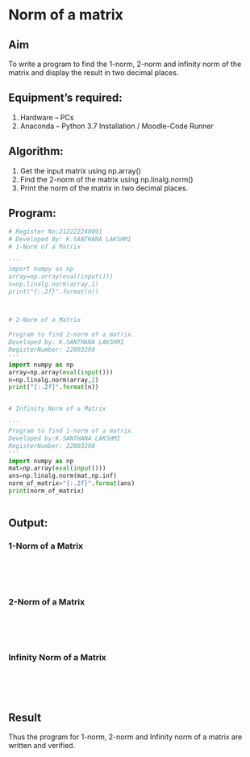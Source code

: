 # Norm of a matrix
## Aim
To write a program to find the 1-norm, 2-norm and infinity norm of the matrix and display the result in two decimal places.
## Equipment’s required:
1.	Hardware – PCs
2.	Anaconda – Python 3.7 Installation / Moodle-Code Runner
## Algorithm:
1. Get the input matrix using np.array()   
2. Find the 2-norm of the matrix using np.linalg.norm()
3. Print the norm of the matrix in two decimal places.
## Program:
```Python
# Register No:212222240091
# Developed By: K.SANTHANA LAKSHMI
# 1-Norm of a Matrix

'''
import numpy as np
array=np.array(eval(input()))
n=np.linalg.norm(array,1)
print("{:.2f}".format(n))



# 2-Norm of a Matrix

Program to find 2-norm of a matrix.
Developed by: K.SANTHANA LAKSHMI
RegisterNumber: 22003398
'''
import numpy as np
array=np.array(eval(input()))
n=np.linalg.norm(array,2)
print("{:.2f}".format(n))


# Infinity Norm of a Matrix

'''
Program to find 1-norm of a matrix.
Developed by:K.SANTHANA LAKSHMI
RegisterNumber: 22003398
'''
import numpy as np
mat=np.array(eval(input()))
ans=np.linalg.norm(mat,np.inf)
norm_of_matrix="{:.2f}".format(ans)
print(norm_of_matrix)



```
## Output:
### 1-Norm of a Matrix
<br>
<br>
<br>

### 2-Norm of a Matrix
<br>
<br>
<br>

### Infinity Norm of a Matrix
<br>
<br>
<br>

## Result
Thus the program for 1-norm, 2-norm and Infinity norm of a matrix are written and verified.
